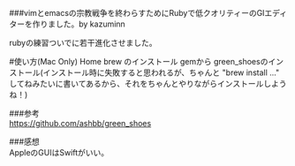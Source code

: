 ###vimとemacsの宗教戦争を終わらすためにRubyで低クオリティーのGIエディターを作りました。by kazuminn

rubyの練習ついでに若干進化させました。

#使い方(Mac Only)
Home brew のインストール
gemから green_shoesのインストール(インストール時に失敗すると思われるが、ちゃんと "brew install ..."   してねみたいに書いてあるから、それをちゃんとやりながらインストールしようね！)  
  
###参考  
https://github.com/ashbb/green_shoes  
  
###感想  
AppleのGUIはSwiftがいい。
